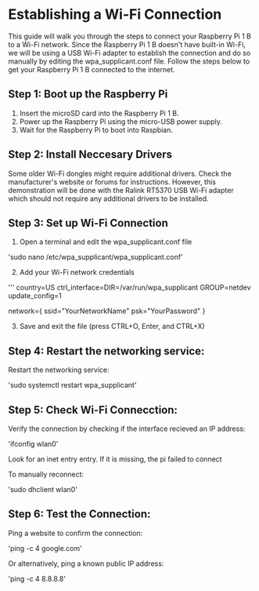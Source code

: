 # Establishing a Wi-Fi Connection

This guide will walk you through the steps to connect your Raspberry Pi 1 B to a Wi-Fi network. Since the Raspberry Pi 1 B doesn't have built-in Wi-Fi, we will be using a USB Wi-Fi adapter to establish the connection and do so manually by editing the wpa_supplicant.conf file. Follow the steps below to get your Raspberry Pi 1 B connected to the internet.

## Step 1: Boot up the Raspberry Pi

1. Insert the microSD card into the Raspberry Pi 1 B.
2. Power up the Raspberry Pi using the micro-USB power supply.
3. Wait for the Raspberry Pi to boot into Raspbian.

## Step 2: Install Neccesary Drivers

Some older Wi-Fi dongles might require additional drivers. Check the manufacturer's website or forums for instructions. However, this demonstration will be done with the Ralink RT5370 USB Wi-Fi adapter which should not require any additional drivers to be installed.

## Step 3: Set up Wi-Fi Connection

1. Open a terminal and edit the wpa_supplicant.conf file

'sudo nano /etc/wpa_supplicant/wpa_supplicant.conf'

2. Add your Wi-Fi network credentials

'''
country=US
ctrl_interface=DIR=/var/run/wpa_supplicant GROUP=netdev
update_config=1

network={
    ssid="YourNetworkName"
    psk="YourPassword"
}

3. Save and exit the file (press CTRL+O, Enter, and CTRL+X)

## Step 4: Restart the networking service:

Restart the networking service:

'sudo systemctl restart wpa_supplicant'

## Step 5: Check Wi-Fi Connecction:

Verify the connection by checking if the interface recieved an IP address:

'ifconfig wlan0'

Look for an inet entry entry. If it is missing, the pi failed to connect

To manually reconnect:

'sudo dhclient wlan0'

## Step 6: Test the Connection:

Ping a website to confirm the connection:

'ping -c 4 google.com'

Or alternatively, ping a known public IP address:

'ping -c 4 8.8.8.8'
